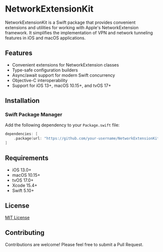 # NetworkExtensionKit

NetworkExtensionKit is a Swift package that provides convenient extensions and utilities for working with Apple's NetworkExtension framework. It simplifies the implementation of VPN and network tunneling features in iOS and macOS applications.

## Features

- Convenient extensions for NetworkExtension classes
- Type-safe configuration builders
- Async/await support for modern Swift concurrency
- Objective-C interoperability
- Support for iOS 13+, macOS 10.15+, and tvOS 17+

## Installation

### Swift Package Manager

Add the following dependency to your `Package.swift` file:

```swift
dependencies: [
    .package(url: "https://github.com/your-username/NetworkExtensionKit.git", from: "0.0.9")
]
```

## Requirements

- iOS 13.0+
- macOS 10.15+
- tvOS 17.0+
- Xcode 15.4+
- Swift 5.10+

## License

[MIT License](LICENSE)

## Contributing

Contributions are welcome! Please feel free to submit a Pull Request.